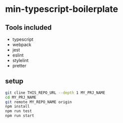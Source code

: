 # min-typescript-boilerplate

## Tools included

* typescript
* webpack
* jest
* eslint
* stylelint
* pretter

## setup

```bash
git cline THIS_REPO_URL --depth 1 MY_PRJ_NAME
cd MY_PRJ_NAME
git remote MY_REPO_NAME origin
npm install
npm run test
npm run start
```
